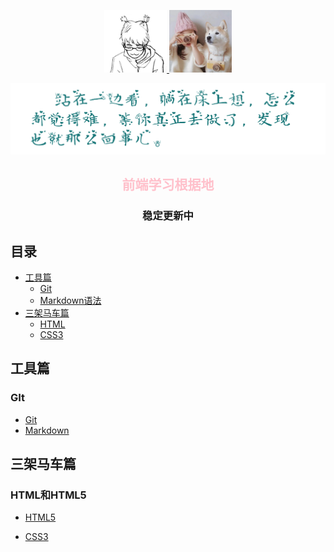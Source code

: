 
<p align="center">
<a href="https://github.com/jiaobantang" target="_blank">
	<img src="./images/jiaobantang.jpg" width="100"/>
</a>
<a href="https://github.com/helianthus-q" target="_blank">
	<img src="./images/helianthus-q.jpg" width="100"/>
</a>
</p>
<p align="center">
	<img src="./images/learn.png" width="600"/>
</p>
<p align="center">
  <!-- <a href="https://snailclimb.gitee.io/javaguide"><img src="https://img.shields.io/badge/阅读-read-brightgreen.svg" alt="阅读"></a>
  <a href="#联系我"><img src="https://img.shields.io/badge/chat-微信群-blue.svg" alt="微信群"></a>
  <a href="#公众号"><img src="https://img.shields.io/badge/%E5%85%AC%E4%BC%97%E5%8F%B7-JavaGuide-lightgrey.svg" alt="公众号"></a>
  <a href="#公众号"><img src="https://img.shields.io/badge/PDF-Java面试突击-important.svg" alt="公众号"></a>
  <a href="#投稿"><img src="https://img.shields.io/badge/support-投稿-critical.svg" alt="投稿"></a> -->
</p>

<h2 align="center" style="color:pink;">前端学习根据地</h2>
<h3 align="center">稳定更新中</h3>
<p align="center">
</p>


## 目录
- [工具篇](#工具偏)
    - [Git](#Git)
    - [Markdown语法](#Markdown)
- [三架马车篇](#三架马车篇)
    - [HTML](#HTML)
    - [CSS3](#CSS3)
## 工具篇
### GIt
* [Git](desc/Git/Git.md)
* [Markdown](desc/Markdown/Markdown.md)
## 三架马车篇
### HTML和HTML5
* [HTML5](desc/HTML/HTML5.md)
- [CSS3](desc/CSS/CSS3.md)

